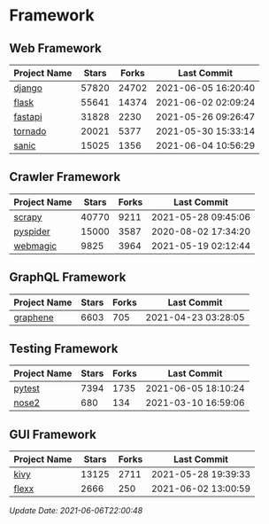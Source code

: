 # Framework

## Web Framework
| Project Name | Stars | Forks | Last Commit |
| ------------ | ----- | ----- | ----------- |
| [django](https://github.com/django/django) | 57820 | 24702 | 2021-06-05 16:20:40 |
| [flask](https://github.com/pallets/flask) | 55641 | 14374 | 2021-06-02 02:09:24 |
| [fastapi](https://github.com/tiangolo/fastapi) | 31828 | 2230 | 2021-05-26 09:26:47 |
| [tornado](https://github.com/tornadoweb/tornado) | 20021 | 5377 | 2021-05-30 15:33:14 |
| [sanic](https://github.com/sanic-org/sanic) | 15025 | 1356 | 2021-06-04 10:56:29 |

## Crawler Framework
| Project Name | Stars | Forks | Last Commit |
| ------------ | ----- | ----- | ----------- |
| [scrapy](https://github.com/scrapy/scrapy) | 40770 | 9211 | 2021-05-28 09:45:06 |
| [pyspider](https://github.com/binux/pyspider) | 15000 | 3587 | 2020-08-02 17:34:20 |
| [webmagic](https://github.com/code4craft/webmagic) | 9825 | 3964 | 2021-05-19 02:12:44 |

## GraphQL Framework
| Project Name | Stars | Forks | Last Commit |
| ------------ | ----- | ----- | ----------- |
| [graphene](https://github.com/graphql-python/graphene) | 6603 | 705 | 2021-04-23 03:28:05 |

## Testing Framework
| Project Name | Stars | Forks | Last Commit |
| ------------ | ----- | ----- | ----------- |
| [pytest](https://github.com/pytest-dev/pytest) | 7394 | 1735 | 2021-06-05 18:10:24 |
| [nose2](https://github.com/nose-devs/nose2) | 680 | 134 | 2021-03-10 16:59:06 |

## GUI Framework
| Project Name | Stars | Forks | Last Commit |
| ------------ | ----- | ----- | ----------- |
| [kivy](https://github.com/kivy/kivy) | 13125 | 2711 | 2021-05-28 19:39:33 |
| [flexx](https://github.com/flexxui/flexx) | 2666 | 250 | 2021-06-02 13:00:59 |

*Update Date: 2021-06-06T22:00:48*